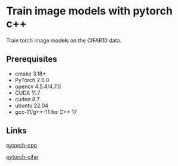 # Train image models with pytorch c++

Train torch image models on the CIFAR10 data.


## Prerequisites
- cmake   3.18+
- PyTorch 2.0.0
- opencv  4.5.4/4.7.0
- CUDA    11.7
- cudnn   8.7
- ubuntu 22.04
- gcc-11/g++-11 for C++ 17



## Links
[pytorch-cpp](https://img.shields.io/travis/prabhuomkar/pytorch-cpp)

[pytorch-cifar](https://github.com/kuangliu/pytorch-cifar)

